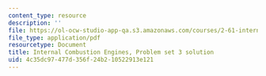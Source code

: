 ```yaml
---
content_type: resource
description: ''
file: https://ol-ocw-studio-app-qa.s3.amazonaws.com/courses/2-61-internal-combustion-engines-spring-2017/4c35dc97477d356f24b210522913e121_MIT2_61S17_ps3_soln.pdf
file_type: application/pdf
resourcetype: Document
title: Internal Combustion Engines, Problem set 3 solution
uid: 4c35dc97-477d-356f-24b2-10522913e121
---
```

